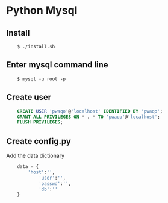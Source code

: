 # Python Mysql

## Install

```shell
	$ ./install.sh
```

## Enter mysql command line

```shell
	$ mysql -u root -p
```

## Create user

```sql
	CREATE USER 'pwaqo'@'localhost' IDENTIFIED BY 'pwaqo';
	GRANT ALL PRIVILEGES ON * . * TO 'pwaqo'@'localhost';
	FLUSH PRIVILEGES;
```

## Create config.py

Add the data dictionary

```python
	data = {
		'host':'',
        	'user':'',
        	'passwd':'',
        	'db':''
	}

```
